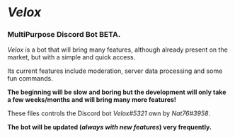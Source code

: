 # ***Velox***
### MultiPurpose Discord Bot **BETA**.

*Velox* is a bot that will bring many features, although already present on the market, but with a simple and quick access.

Its current features include moderation, server data processing and some fun commands.

**The beginning will be slow and boring but the development will only take a few weeks/months and will bring many more features!**

These files controls the Discord bot _Velox#5321_ own by _Nat76#3958_.

**The bot will be updated (_always with new features_) very frequently.**
